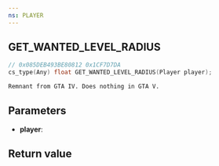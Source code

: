 ```yaml
---
ns: PLAYER
---
```

## GET_WANTED_LEVEL_RADIUS

```c
// 0x085DEB493BE80812 0x1CF7D7DA
cs_type(Any) float GET_WANTED_LEVEL_RADIUS(Player player);
```

```
Remnant from GTA IV. Does nothing in GTA V.
```

## Parameters
* **player**: 

## Return value
